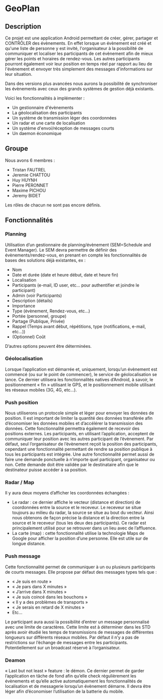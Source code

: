 GeoPlan
=======

Description
-----------

Ce projet est une application Android permettant de créer, gérer, partager et CONTRÔLER des évènements. En effet lorsque un évènement est créé et qu'une liste de personne y est invité, l'organisateur à la possibilité de communiquer et localiser les participants de cet évènement afin de mieux gérer les points et horaires de rendez-vous. Les autres participants pourront également voir leur position en temps réel par rapport au lieu de l'évènement et envoyer très simplement des messages d'informations sur leur situation.

Dans des versions plus avancées nous aurons la possibilité de synchroniser les évènements avec ceux des grands systèmes de gestion déjà existants.

Voici les fonctionnalités à implémenter :

 * Un gestionnaire d'évènements
 * La géolocalisation des participants
 * Un système de transmission léger des coordonnées
 * Un radar et une carte de localisation
 * Un système d'envoi/réception de messages courts
 * Un daemon économique


Groupe
------

Nous avons 6 membres :

 * Tristan FAUTREL
 * Jeremie CHATTOU
 * Huy HUYNH
 * Pierre PERONNET
 * Maxime PICHOU
 * Jeremy BIDET

Les rôles de chacun ne sont pas encore définis.


Fonctionnalités
---------------

### Planning

Utilisation d’un gestionnaire de planning/évènement (SEM=Schedule and Event Manager). Le SEM devra permettre de définir des évènements/rendez-vous, en prenant en compte les fonctionnalités de bases des solutions déjà existantes, ex :

 * Nom
 * Date et durée (date et heure début, date et heure fin)
 * Localisation
 * Participants (e-mail, ID user, etc… pour authentifier et joindre le participant)
 * Admin (voir Participants)
 * Description (détails)
 * Importance
 * Type (évènement, Rendez-vous, etc…)
 * Portée (personnel, groupe)
 * Partage (Publique, Privée)
 * Rappel (Temps avant début, répétitions, type (notifications, e-mail, etc…))
 * (Optionnel) Coût

D’autres options peuvent être déterminées.

### Géolocalisation

Lorsque l’application est démarrée et, uniquement, lorsqu’un évènement est commencé (ou sur le point de commencer), le service de géolocalisation se lance. Ce dernier utilisera les fonctionnalités natives d’Android, à savoir, le positionnement « fin » utilisant le GPS, et le positionnement mobile utilisant les réseaux mobiles (3G, 4G, etc…).

### Push position

Nous utiliserons un protocole simple et léger pour envoyer les données de position. Il est important de limiter la quantité des données transférée afin d’économiser les données mobiles et d’accélérer la transmission des données. Cette fonctionnalité permettra également de recevoir des positions externes.
Les participants, en utilisant l’application, acceptent de communiquer leur position avec les autres participant de l’évènement. Par défaut, seul l’organisateur de l’évènement reçoit la position des participants, cependant une fonctionnalité permettant de rendre sa position publique à tous les participants est intégrée. Une autre fonctionnalité permet aussi de faire une demande ponctuelle à n’importe quel participant, organisateur ou non. Cette demande doit être validée par le destinataire afin que le destinateur puisse accéder à sa position.

### Radar / Map

Il y aura deux moyens d’afficher les coordonnées échangées :

 * Le radar : ce dernier affiche le vecteur (distance et direction) de coordonnées entre la source et le receveur. Le receveur se situe toujours au milieu du radar, la source se situe au bout du vecteur. Ainsi nous obtenons de façon précise la distance et la direction entre la source et le receveur (tous les deux des participants). Ce radar est principalement utilisé pour se retrouver dans un lieu avec de l’affluence.
 * La carte (map) : cette fonctionnalité utilise la technologie Maps de Google pour afficher la position d’une personne. Elle est utile sur de longue distance.


### Push message

Cette fonctionnalité permet de communiquer à un ou plusieurs participants de courts messages. Elle propose par défaut des messages types tels que :

 * « Je suis en route »
 * « Je pars dans X minutes »
 * « J’arrive dans X minutes »
 * « Je suis coincé dans les bouchons »
 * « Il y a des problèmes de transports »
 * « Je serais en retard de X minutes »
 * Etc…

Le participant aura aussi la possibilité d’entrer un message personnalisé avec une limite de caractères. Cette limite est à déterminer dans les STD après avoir étudié les temps de transmissions de messages de différentes longueurs sur différents réseaux mobiles.
Par défaut il n’y a pas de restrictions sur l’échange de messages entre les participants. Potentiellement sur un broadcast réservé à l’organisateur.

### Deamon

« Last but not least » feature : le démon. Ce dernier permet de garder l’application en tâche de fond afin qu’elle check régulièrement les évènements et qu’elle active automatiquement les fonctionnalités de localisation et de messagerie lorsqu’un évènement démarre. Il devra être léger afin d’économiser l’utilisation de la batterie du mobile.

